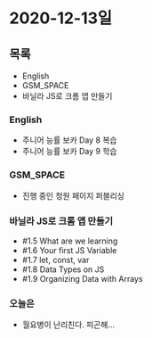 # 2020-12-13일

## 목록

- English
- GSM_SPACE
- 바닐라 JS로 크롬 앱 만들기

### English

- 주니어 능률 보카 Day 8 복습
- 주니어 능률 보카 Day 9 학습

### GSM_SPACE

- 진행 중인 청원 페이지 퍼블리싱

### 바닐라 JS로 크롬 앱 만들기

- #1.5 What are we learning
- #1.6 Your first JS Variable
- #1.7 let, const, var
- #1.8 Data Types on JS
- #1.9 Organizing Data with Arrays

### 오늘은

- 월요병이 난리친다. 피곤해...
